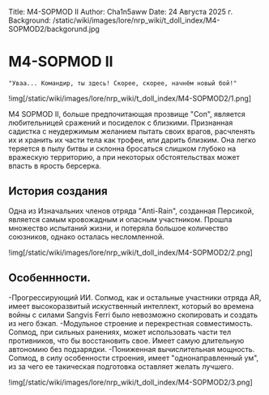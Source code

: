 Title: M4-SOPMOD II
Author: Cha1n5aww
Date: 24 Августа 2025 г.
Background: /static/wiki/images/lore/nrp_wiki/t_doll_index/M4-SOPMOD2/backgorund.jpg

# M4-SOPMOD II
```
"Уваа... Командир, ты здесь! Скорее, скорее, начнём новый бой!"
```
!img[/static/wiki/images/lore/nrp_wiki/t_doll_index/M4-SOPMOD2/1.png]

M4 SOPMOD II, больше предпочитающая прозвище "Соп", является любительницей сражений и посиделок с близкими. Признанная садистка с неудержимым желанием пытать своих врагов, расчленять их и хранить их части тела как трофеи, или дарить близким. Она легко теряется в пылу битвы и склонна бросаться слишком глубоко на вражескую территорию, а при некоторых обстоятельствах может впасть в ярость берсерка.

## История создания
Одна из Изначальних членов отряда "Anti-Rain", созданная Персикой, является самым кровожадным и опасным участником. Прошла множество испытаний жизни, и потеряла большое количество союзников, однако осталась несломленной.

!img[/static/wiki/images/lore/nrp_wiki/t_doll_index/M4-SOPMOD2/2.png]

## Особеннности.
-Прогрессирующий ИИ. Сопмод, как и остальные участники отряда AR, имеет высокоразвитый искуственный интеллект, который во времена войны с силами Sangvis Ferri было невозможно скопировать и создать из него бэкап.
-Модульное строение и перекрестная совместимость. Сопмод, при сильных ранениях, может использовать части тел противников, что бы восстановить свое. Имеет самую длительную автономию без подзарядки.
-Пониженная вычислительная мощность. Сопмод, в силу особенности строения, имеет "однонаправленный ум", из за чего ее такическая подготовка оставляет желать лучшего.

!img[/static/wiki/images/lore/nrp_wiki/t_doll_index/M4-SOPMOD2/3.png]
